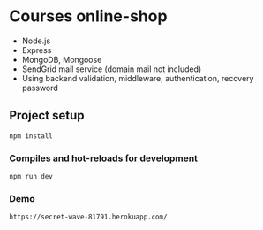 # Courses online-shop
- Node.js
- Express
- MongoDB, Mongoose
- SendGrid mail service (domain mail not included)
- Using backend validation, middleware, authentication, recovery password

## Project setup
```
npm install
```

### Compiles and hot-reloads for development
```
npm run dev
```

### Demo
```
https://secret-wave-81791.herokuapp.com/
```


